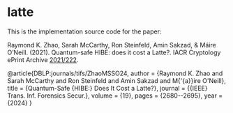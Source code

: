 # latte

This is the implementation source code for the paper: 

Raymond K. Zhao, Sarah McCarthy, Ron Steinfeld, Amin Sakzad, & Máire O’Neill. (2021). Quantum-safe HIBE: does it cost a Latte?. IACR Cryptology ePrint Archive [2021/222](https://ia.cr/2021/222). 

@article{DBLP:journals/tifs/ZhaoMSSO24,
  author       = {Raymond K. Zhao and
                  Sarah McCarthy and
                  Ron Steinfeld and
                  Amin Sakzad and
                  M{\'{a}}ire O'Neill},
  title        = {Quantum-Safe {HIBE:} Does It Cost a Latte?},
  journal      = {{IEEE} Trans. Inf. Forensics Secur.},
  volume       = {19},
  pages        = {2680--2695},
  year         = {2024}
}
